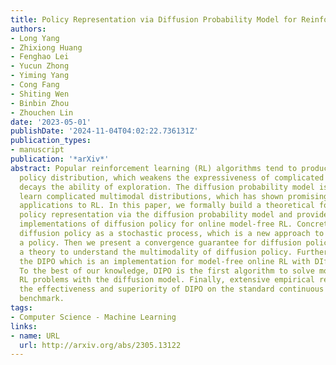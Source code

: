 ```yaml
---
title: Policy Representation via Diffusion Probability Model for Reinforcement Learning
authors:
- Long Yang
- Zhixiong Huang
- Fenghao Lei
- Yucun Zhong
- Yiming Yang
- Cong Fang
- Shiting Wen
- Binbin Zhou
- Zhouchen Lin
date: '2023-05-01'
publishDate: '2024-11-04T04:02:22.736131Z'
publication_types:
- manuscript
publication: '*arXiv*'
abstract: Popular reinforcement learning (RL) algorithms tend to produce a unimodal
  policy distribution, which weakens the expressiveness of complicated policy and
  decays the ability of exploration. The diffusion probability model is powerful to
  learn complicated multimodal distributions, which has shown promising and potential
  applications to RL. In this paper, we formally build a theoretical foundation of
  policy representation via the diffusion probability model and provide practical
  implementations of diffusion policy for online model-free RL. Concretely, we character
  diffusion policy as a stochastic process, which is a new approach to representing
  a policy. Then we present a convergence guarantee for diffusion policy, which provides
  a theory to understand the multimodality of diffusion policy. Furthermore, we propose
  the DIPO which is an implementation for model-free online RL with DIffusion POlicy.
  To the best of our knowledge, DIPO is the first algorithm to solve model-free online
  RL problems with the diffusion model. Finally, extensive empirical results show
  the effectiveness and superiority of DIPO on the standard continuous control Mujoco
  benchmark.
tags:
- Computer Science - Machine Learning
links:
- name: URL
  url: http://arxiv.org/abs/2305.13122
---
```

